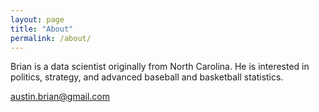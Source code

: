 ```yaml
---
layout: page
title: "About"
permalink: /about/
---
```


Brian is a data scientist originally from North Carolina. He is interested in politics, strategy, and advanced baseball and basketball statistics.

<a href="mailto:austin.brian@gmail.com">austin.brian@gmail.com</a>
